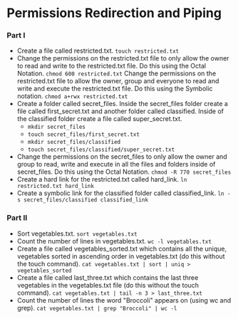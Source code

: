 # Permissions Redirection and Piping

### Part I

- Create a file called restricted.txt. `touch restricted.txt`
- Change the permissions on the restricted.txt file to only allow the owner to read and write to the restricted.txt file. Do this using the Octal Notation. `chmod 600 restricted.txt`
Change the permissions on the restricted.txt file to allow the owner, group and everyone to read and write and execute the restricted.txt file. Do this using the Symbolic notation. `chmod a+rwx restricted.txt`
- Create a folder called secret_files. Inside the secret_files folder create a file called first_secret.txt and another folder called classified. Inside of the classified folder create a file called super_secret.txt.
    - `mkdir secret_files`
    - `touch secret_files/first_secret.txt`
    - `mkdir secret_files/classified`
    - `touch secret_files/classified/super_secret.txt`
- Change the permissions on the secret_files to only allow the owner and group to read, write and execute in all the files and folders inside of secret_files. Do this using the Octal Notation. `chmod -R 770 secret_files`
- Create a hard link for the restricted.txt called hard_link. `ln restricted.txt hard_link`
- Create a symbolic link for the classified folder called classified_link. `ln -s secret_files/classified classified_link`

### Part II

- Sort vegetables.txt. `sort vegetables.txt`
- Count the number of lines in vegetables.txt. `wc -l vegetables.txt`
- Create a file called vegetables_sorted.txt which contains all the unique, vegetables sorted in ascending order in vegetables.txt (do this without the touch command). `cat vegetables.txt | sort | uniq > vegetables_sorted`
- Create a file called last_three.txt which contains the last three vegetables in the vegetables.txt file (do this without the touch command). `cat vegetables.txt | tail -n 3 > last_three.txt`
- Count the number of lines the word "Broccoli" appears on (using wc and grep). `cat vegetables.txt | grep "Broccoli" | wc -l`